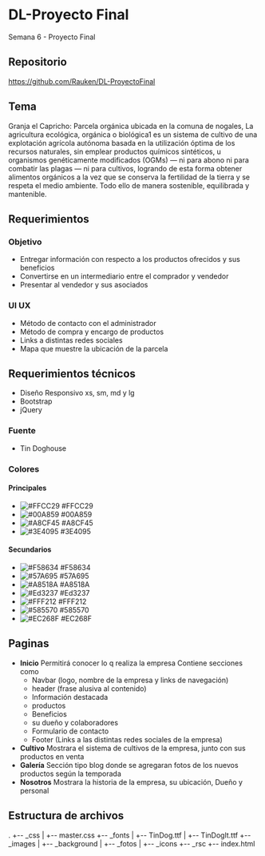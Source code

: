 # DL-Proyecto Final
Semana 6 - Proyecto Final

## Repositorio

https://github.com/Rauken/DL-ProyectoFinal

## Tema
Granja el Capricho:
Parcela orgánica ubicada en la comuna de nogales, La agricultura ecológica, orgánica o biológica1 es un sistema de cultivo de una explotación agrícola autónoma basada en la utilización óptima de los recursos naturales, sin emplear productos químicos sintéticos, u organismos genéticamente modificados (OGMs) — ni para abono ni para combatir las plagas — ni para cultivos, logrando de esta forma obtener alimentos orgánicos a la vez que se conserva la fertilidad de la tierra y se respeta el medio ambiente.
Todo ello de manera sostenible, equilibrada y mantenible.

## Requerimientos

### Objetivo
- Entregar información con respecto a los productos ofrecidos y sus beneficios
- Convertirse en un intermediario entre el comprador y vendedor
- Presentar al vendedor y sus asociados

### UI UX
- Método de contacto con el administrador
- Método de compra y encargo de productos
- Links a distintas redes sociales
- Mapa que muestre la ubicación de la parcela

## Requerimientos técnicos
- Diseño Responsivo xs, sm, md y lg
- Bootstrap
- jQuery

### Fuente
- Tin Doghouse

### Colores

#### Principales
- ![#FFCC29](https://placehold.it/15/FFCC29/000000?text=+) #FFCC29
- ![#00A859](https://placehold.it/15/00A859/000000?text=+) #00A859
- ![#A8CF45](https://placehold.it/15/A8CF45/000000?text=+) #A8CF45
- ![#3E4095](https://placehold.it/15/3E4095/000000?text=+) #3E4095
#### Secundarios
- ![#F58634](https://placehold.it/15/F58634/000000?text=+) #F58634
- ![#57A695](https://placehold.it/15/57A695/000000?text=+) #57A695
- ![#A8518A](https://placehold.it/15/A8518A/000000?text=+) #A8518A
- ![#Ed3237](https://placehold.it/15/Ed3237/000000?text=+) #Ed3237
- ![#FFF212](https://placehold.it/15/FFF212/000000?text=+) #FFF212
- ![#585570](https://placehold.it/15/585570/000000?text=+) #585570
- ![#EC268F](https://placehold.it/15/A8CF45/000000?text=+) #EC268F

## Paginas
- **Inicio** Permitirá conocer lo q realiza la empresa
Contiene secciones como
  - Navbar (logo, nombre de la empresa y links de navegación)
  - header (frase alusiva al contenido)
  - Información destacada
  - productos
  - Beneficios
  - su dueño y colaboradores
  - Formulario de contacto
  - Footer (Links a las distintas redes sociales de la empresa)
- **Cultivo** Mostrara el sistema de cultivos de la empresa, junto con sus productos en venta
- **Galería** Sección tipo blog donde se agregaran fotos de los nuevos productos según la temporada
- **Nosotros** Mostrara la historia de la empresa, su ubicación, Dueño y personal

## Estructura de archivos
.
+-- _css
|   +-- master.css
+-- _fonts
|   +-- TinDog.ttf
|   +-- TinDoglt.ttf
+-- _images
|   +-- _background
|   +-- _fotos
|   +-- _icons
+-- _rsc
+-- index.html
